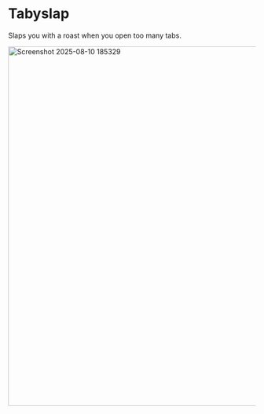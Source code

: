 # Tabyslap

Slaps you with a roast when you open too many tabs.

<img width="1360" height="732" alt="Screenshot 2025-08-10 185329" src="https://github.com/user-attachments/assets/aeb41908-a199-4689-a0bb-b05ea0207698" />
